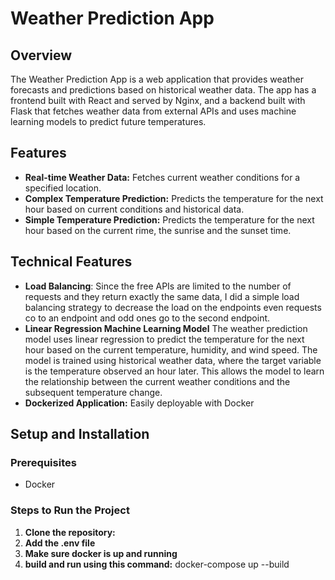# Weather Prediction App

## Overview
The Weather Prediction App is a web application that provides weather forecasts and predictions based on historical weather data. The app has a frontend built with React and served by Nginx, and a backend built with Flask that fetches weather data from external APIs and uses machine learning models to predict future temperatures.

## Features
- **Real-time Weather Data:** Fetches current weather conditions for a specified location.
- **Complex Temperature Prediction:** Predicts the temperature for the next hour based on current conditions and historical data.
- **Simple Temperature Prediction:** Predicts the temperature for the next hour based on the current rime, the sunrise and the sunset time.

## Technical Features
  - **Load Balancing**: Since the free APIs are limited to the number of requests and they return exactly the same data, I did a simple load balancing strategy to decrease the load on the endpoints even requests co to an endpoint and odd ones go to the second endpoint.
  - **Linear Regression Machine Learning Model** The weather prediction model uses linear regression to predict the temperature for the next hour based on the current temperature, humidity, and wind speed. The model is trained using historical weather data, where the target variable is the temperature observed an hour later. This allows the model to learn the relationship between the current weather conditions and the subsequent temperature change.
  - **Dockerized Application:** Easily deployable with Docker


## Setup and Installation
### Prerequisites
- Docker

### Steps to Run the Project

1. **Clone the repository:**
2. **Add the .env file**
3. **Make sure docker is up and running**
4. **build and run using this command:** docker-compose up --build
